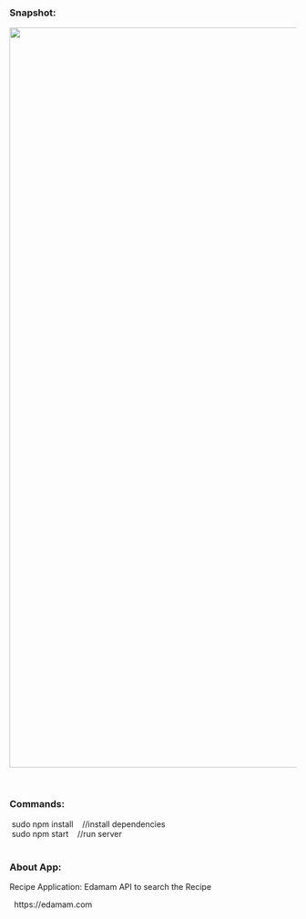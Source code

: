 <h3>Snapshot:</h3>
<div align="center">
 <p float="left">
  <img src="https://user-images.githubusercontent.com/38814709/72812504-70425880-3c83-11ea-8b36-b033c38100f9.png" width="1000" height="1300"/>
	</p>
</div>
<br>
<h3>Commands:</h3>
	&nbsp;<span>sudo npm install &nbsp;&nbsp;&nbsp;//install dependencies</span>
	<br/>
	&nbsp;<span>sudo npm start &nbsp;&nbsp;&nbsp;//run server</span>
	<br>
<br>
<h3>About App:</h3>
        <p>Recipe Application: Edamam API to search the Recipe</p>
	&nbsp;   https://edamam.com
